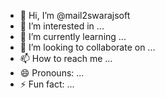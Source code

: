 - 👋 Hi, I’m @mail2swarajsoft
- 👀 I’m interested in ...
- 🌱 I’m currently learning ...
- 💞️ I’m looking to collaborate on ...
- 📫 How to reach me ...
- 😄 Pronouns: ...
- ⚡ Fun fact: ...

<!---
mail2swarajsoft/mail2swarajsoft is a ✨ special ✨ repository because its `README.md` (this file) appears on your GitHub profile.
You can click the Preview link to take a look at your changes.
--->
